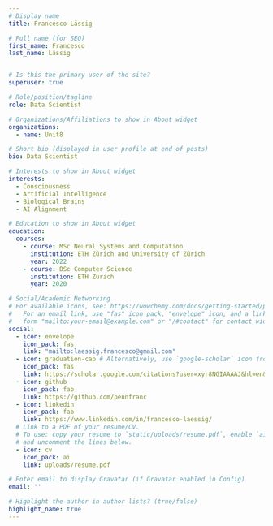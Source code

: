 ```yaml
---
# Display name
title: Francesco Lässig

# Full name (for SEO)
first_name: Francesco
last_name: Lässig


# Is this the primary user of the site?
superuser: true

# Role/position/tagline
role: Data Scientist

# Organizations/Affiliations to show in About widget
organizations:
  - name: Unit8

# Short bio (displayed in user profile at end of posts)
bio: Data Scientist

# Interests to show in About widget
interests:
  - Consciousness
  - Artificial Intelligence
  - Biological Brains
  - AI Alignment

# Education to show in About widget
education:
  courses:
    - course: MSc Neural Systems and Computation
      institution: ETH Zürich and University of Zürich
      year: 2022
    - course: BSc Computer Science
      institution: ETH Zürich
      year: 2020

# Social/Academic Networking
# For available icons, see: https://wowchemy.com/docs/getting-started/page-builder/#icons
#   For an email link, use "fas" icon pack, "envelope" icon, and a link in the
#   form "mailto:your-email@example.com" or "/#contact" for contact widget.
social:
  - icon: envelope
    icon_pack: fas
    link: "mailto:laessig.francesco@gmail.com"
  - icon: graduation-cap # Alternatively, use `google-scholar` icon from `ai` icon pack
    icon_pack: fas
    link: https://scholar.google.com/citations?user=xyr8NGIAAAAJ&hl=en&authuser=1
  - icon: github
    icon_pack: fab
    link: https://github.com/pennfranc
  - icon: linkedin
    icon_pack: fab
    link: https://www.linkedin.com/in/francesco-laessig/
  # Link to a PDF of your resume/CV.
  # To use: copy your resume to `static/uploads/resume.pdf`, enable `ai` icons in `params.yaml`,
  # and uncomment the lines below.
  - icon: cv
    icon_pack: ai
    link: uploads/resume.pdf

# Enter email to display Gravatar (if Gravatar enabled in Config)
email: ''

# Highlight the author in author lists? (true/false)
highlight_name: true
---
```


